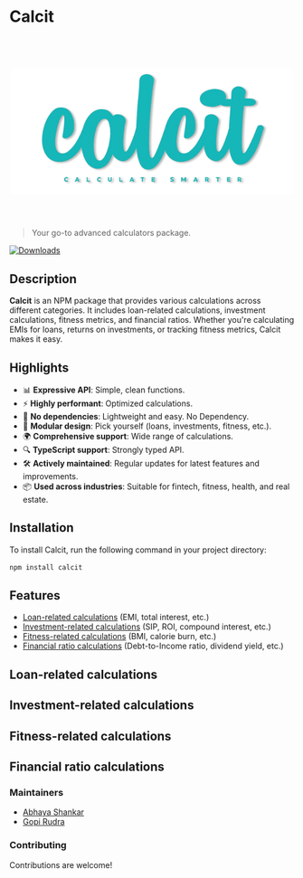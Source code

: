 # Calcit

<h1 align="center">
	<br>
	<img width="500" src="./calcit-logo.png" alt="Calcit Logo">
	<br>
	<br>
</h1>

<!-- <p style="text-align: center; background-color: rgba(255, 255, 255, 0.05); padding: 10px; border-radius: 5px; color: #15b7b9; font-weight: bold; font-size: 1.1rem; letter-spacing: 0.05rem;">
Your go-to advanced calculators package.
</p> -->

> Your go-to advanced calculators package.

[![Downloads](https://badgen.net/npm/dt/calc-it)](https://www.npmjs.com/package/calc-it)

## Description

**Calcit** is an NPM package that provides various calculations across different categories. It includes loan-related calculations, investment calculations, fitness metrics, and financial ratios. Whether you're calculating EMIs for loans, returns on investments, or tracking fitness metrics, Calcit makes it easy.

## Highlights

- 📊 **Expressive API**: Simple, clean functions.
- ⚡ **Highly performant**: Optimized calculations.
- 🧮 **No dependencies**: Lightweight and easy. No Dependency.
- 🔄 **Modular design**: Pick yourself (loans, investments, fitness, etc.).
- 🌍 **Comprehensive support**: Wide range of calculations.
- 🔍 **TypeScript support**: Strongly typed API.
- 🛠 **Actively maintained**: Regular updates for latest features and improvements.
- 📦 **Used across industries**: Suitable for fintech, fitness, health, and real estate.

## Installation

To install Calcit, run the following command in your project directory:

```bash
npm install calcit
```

## Features

- [Loan-related calculations](#loan-related-calculations) (EMI, total interest, etc.)
- [Investment-related calculations](#investment-related-calculations) (SIP, ROI, compound interest, etc.)
- [Fitness-related calculations](#fitness-related-calculations) (BMI, calorie burn, etc.)
- [Financial ratio calculations](#financial-ratio-calculations) (Debt-to-Income ratio, dividend yield, etc.)

## Loan-related calculations

## Investment-related calculations

## Fitness-related calculations

## Financial ratio calculations

### Maintainers

- [Abhaya Shankar](https://github.com/AbhayaShankar)
- [Gopi Rudra](https://github.com/Gopirudra-hub)

### Contributing

Contributions are welcome!
